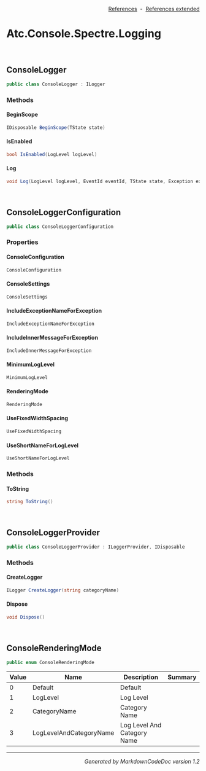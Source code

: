 <div style='text-align: right'>

[References](Index.md)&nbsp;&nbsp;-&nbsp;&nbsp;[References extended](IndexExtended.md)
</div>

# Atc.Console.Spectre.Logging

<br />


## ConsoleLogger

```csharp
public class ConsoleLogger : ILogger
```

### Methods


#### BeginScope

```csharp
IDisposable BeginScope(TState state)
```
#### IsEnabled

```csharp
bool IsEnabled(LogLevel logLevel)
```
#### Log

```csharp
void Log(LogLevel logLevel, EventId eventId, TState state, Exception exception, Func<TState, Exception, string> formatter)
```

<br />


## ConsoleLoggerConfiguration

```csharp
public class ConsoleLoggerConfiguration
```

### Properties


#### ConsoleConfiguration

```csharp
ConsoleConfiguration
```
#### ConsoleSettings

```csharp
ConsoleSettings
```
#### IncludeExceptionNameForException

```csharp
IncludeExceptionNameForException
```
#### IncludeInnerMessageForException

```csharp
IncludeInnerMessageForException
```
#### MinimumLogLevel

```csharp
MinimumLogLevel
```
#### RenderingMode

```csharp
RenderingMode
```
#### UseFixedWidthSpacing

```csharp
UseFixedWidthSpacing
```
#### UseShortNameForLogLevel

```csharp
UseShortNameForLogLevel
```
### Methods


#### ToString

```csharp
string ToString()
```

<br />


## ConsoleLoggerProvider

```csharp
public class ConsoleLoggerProvider : ILoggerProvider, IDisposable
```

### Methods


#### CreateLogger

```csharp
ILogger CreateLogger(string categoryName)
```
#### Dispose

```csharp
void Dispose()
```

<br />


## ConsoleRenderingMode

```csharp
public enum ConsoleRenderingMode
```


| Value | Name | Description | Summary | 
| --- | --- | --- | --- | 
| 0 | Default | Default |  | 
| 1 | LogLevel | Log Level |  | 
| 2 | CategoryName | Category Name |  | 
| 3 | LogLevelAndCategoryName | Log Level And Category Name |  | 


<hr /><div style='text-align: right'><i>Generated by MarkdownCodeDoc version 1.2</i></div>
